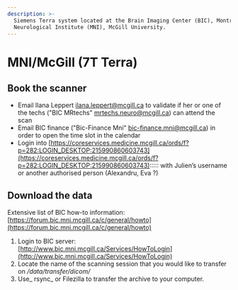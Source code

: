 ```yaml
---
description: >-
  Siemens Terra system located at the Brain Imaging Center (BIC), Montreal
  Neurological Institute (MNI), McGill University.
---
```


# MNI/McGill (7T Terra)

## Book the scanner

* Email Ilana Leppert [ilana.leppert@mcgill.ca](mailto:ilana.leppert@mcgill.ca) to validate if her or one of the techs ("BIC MRtechs" [mrtechs.neuro@mcgill.ca](mailto:mrtechs.neuro@mcgill.ca)) can attend the scan 
* Email BIC finance ("Bic-Finance Mni" [bic-finance.mni@mcgill.ca](mailto:bic-finance.mni@mcgill.ca)) in order to open the time slot in the calendar 
* Login into [https://coreservices.medicine.mcgill.ca/ords/f?p=282:LOGIN_DESKTOP:215990860603743](https://coreservices.medicine.mcgill.ca/ords/f?p=282:LOGIN_DESKTOP:215990860603743)::::: with  Julien’s username or another authorised person (Alexandru, Eva ?)

## Download the data

Extensive list of BIC how-to information: [https://forum.bic.mni.mcgill.ca/c/general/howto](https://forum.bic.mni.mcgill.ca/c/general/howto)

1. Login to BIC server: [http://www.bic.mni.mcgill.ca/Services/HowToLogin](http://www.bic.mni.mcgill.ca/Services/HowToLogin)
2. Locate the name of the scanning session that you would like to transfer on _/data/transfer/dicom/_
3. Use_ rsync_ or Filezilla to transfer the archive to your computer.
